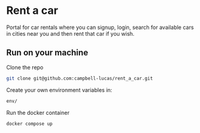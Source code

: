 # Rent a car

Portal for car rentals where you can signup, login, search for available cars in cities near you and then rent that car if you wish.

## Run on your machine
Clone the repo
```bash
git clone git@github.com:campbell-lucas/rent_a_car.git
```
Create your own environment variables in: 
```bash
env/
```
Run the docker container
```bash
docker compose up
```
